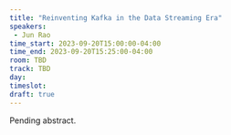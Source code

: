 ```yaml
---
title: "Reinventing Kafka in the Data Streaming Era"
speakers:
 - Jun Rao
time_start: 2023-09-20T15:00:00-04:00
time_end: 2023-09-20T15:25:00-04:00
room: TBD
track: TBD
day: 
timeslot: 
draft: true
---
```


Pending abstract.